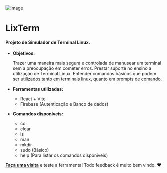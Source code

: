 ![image](https://github.com/AnneCosta/Lixterm-React/assets/29162587/775b6562-5a4d-4291-8cec-018dcc4da735)

# LixTerm
#### Projeto de Simulador de Terminal Linux.

- **Objetivos:**
  
  Trazer uma maneira mais segura e controlada de manusear um terminal sem a preocupação em cometer erros.
  Prestar suporte no ensino a utilização de Terminal Linux.
  Entender comandos básicos que podem ser utilizados tanto em terminais linux, quanto em prompts de comando.

- **Ferramentas utilizadas:**
  - React + Vite
  - Firebase (Autenticação e Banco de dados)

- **Comandos disponíveis:**
  - cd
  - clear
  - ls
  - man
  - mkdir
  - sudo (Básico)
  - help (Para listar os comandos disponíveis)

**[Faça uma visita](https://lixterm-react.vercel.app/)** e teste a ferramenta! Todo feedback é muito bem vindo. ❤️
